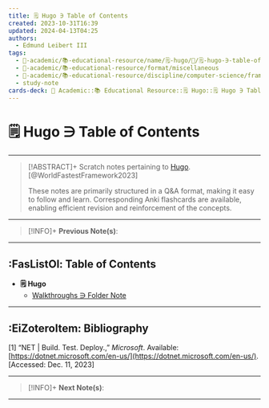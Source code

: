 ```yaml
---
title: 🗒️ Hugo ∋ Table of Contents
created: 2023-10-31T16:39
updated: 2024-04-13T04:25
authors:
  - Edmund Leibert III
tags:
  - 🔴-academic/📚-educational-resource/name/🗒️-hugo/🔖/🗒️-hugo-∋-table-of-contents
  - 🔴-academic/📚-educational-resource/format/miscellaneous
  - 🔴-academic/📚-educational-resource/discipline/computer-science/framework/net
  - study-note
cards-deck: 🔴 Academic::📚 Educational Resource::🗒️ Hugo::🗒️ Hugo ∋ Table of Contents
---
```


# 🗒️ Hugo ∋ Table of Contents

---

> [!ABSTRACT]+ 
> Scratch notes pertaining to [Hugo](https://gohugo.io/). [@WorldFastestFramework2023]
> 
> These notes are primarily structured in a Q&A format, making it easy to follow and learn. Corresponding Anki flashcards are available, enabling efficient revision and reinforcement of the concepts.

---

> [!INFO]+ 
> **Previous Note(s)**:
> 

---

## :FasListOl: Table of Contents

- **🗒️ Hugo**
	- [Walkthroughs ∋ Folder Note](the-vault/src/🔴%20Academic/📚%20Educational%20resource/Docker%20Docs/Guides/Walkthroughs/Walkthroughs%20∋%20Folder%20Note.md)

---

## :EiZoteroItem: Bibliography

\[1\]
“NET | Build. Test. Deploy.,” _Microsoft_. Available: [https://dotnet.microsoft.com/en-us/](https://dotnet.microsoft.com/en-us/). [Accessed: Dec. 11, 2023]

---

> [!INFO]+
> **Next Note(s)**:
> 

---
